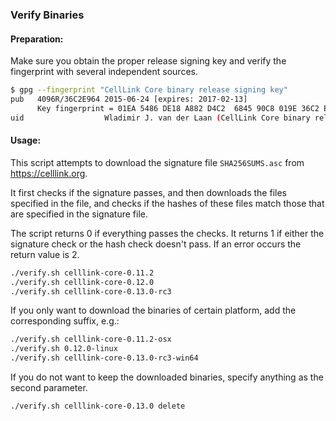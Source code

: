 ### Verify Binaries

#### Preparation:

Make sure you obtain the proper release signing key and verify the fingerprint with several independent sources.

```sh
$ gpg --fingerprint "CellLink Core binary release signing key"
pub   4096R/36C2E964 2015-06-24 [expires: 2017-02-13]
      Key fingerprint = 01EA 5486 DE18 A882 D4C2  6845 90C8 019E 36C2 E964
uid                  Wladimir J. van der Laan (CellLink Core binary release signing key) <laanwj@gmail.com>
```

#### Usage:

This script attempts to download the signature file `SHA256SUMS.asc` from https://celllink.org.

It first checks if the signature passes, and then downloads the files specified in the file, and checks if the hashes of these files match those that are specified in the signature file.

The script returns 0 if everything passes the checks. It returns 1 if either the signature check or the hash check doesn't pass. If an error occurs the return value is 2.


```sh
./verify.sh celllink-core-0.11.2
./verify.sh celllink-core-0.12.0
./verify.sh celllink-core-0.13.0-rc3
```

If you only want to download the binaries of certain platform, add the corresponding suffix, e.g.:

```sh
./verify.sh celllink-core-0.11.2-osx
./verify.sh 0.12.0-linux
./verify.sh celllink-core-0.13.0-rc3-win64
```

If you do not want to keep the downloaded binaries, specify anything as the second parameter.

```sh
./verify.sh celllink-core-0.13.0 delete
```
